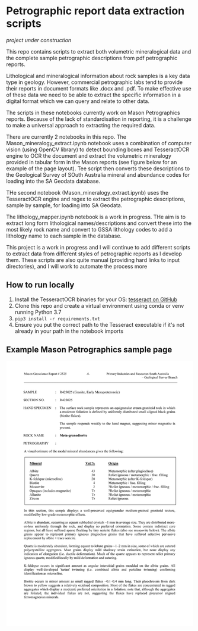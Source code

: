 Petrographic report data extraction scripts 
==============================

*project under construction*

This repo contains scripts to extract both volumetric mineralogical data and the complete sample petrographic descriptions from pdf petrographic reports.

Lithological and mineralogical information about rock samples is a key data type in geology. However, commercial petrographic labs tend to provide their reports in document formats like .docx and .pdf. To make effective use of these data we need to be able to extract the specific information in a digital format which we can query and relate to other data.

The scripts in these notebooks currently work on Mason Petrographics reports. Because of the lack of standardisation in reporting, it is a challenge to make a universal approach to extracting the required data.

There are currently 2 notebooks in this repo. The Mason_mineralogy_extract.ipynb notebook uses a combination of computer vision (using OpenCV library) to detect bounding boxes and TesseractOCR engine to OCR the document and extract the volumetric mineralogy provided in tabular form in the Mason reports (see figure below for an example of the page layout). Tee script then converts these descriptions to the Geological Survey of SOuth Australia mineral and abundance codes for loading into the SA Geodata database.

THe second notebook (Mason_mineralogy_extract.ipynb) uses the TesseractOCR engine and regex to extract the petrographic descriptions, sample by sample, for loading into SA Geodata. 

The lithology_mapper.ipynb notebook is a work in progress. THe aim is to extract long form lithological names/descriptions and convert these into the most likely rock name and convert to GSSA lithology codes to add a lithology name to each sample in the database.

This project is a work in progress and I will continue to add different scripts to extract data from different styles of petrographic reports as I develop them. These scripts are also quite manual (providing hard links to input directories), and I will work to automate the process more 

## How to run locally

1. Install the TesseractOCR binaries for your OS: [tesseract on GitHub](https://github.com/tesseract-ocr/tesseract)
2. Clone this repo and create a virtual environment using conda or venv running Python 3.7
3. `pip3 install -r requirements.txt`
4. Ensure you put the correct path to the Tesseract executable if it's not already in your path in the notebook imports

## Example Mason Petrographics sample page

![Mason Petrographics example sample page](https://github.com/RADutchie/Petrography-report-data-extractor/blob/master/static/Mason_eg.jpg)



